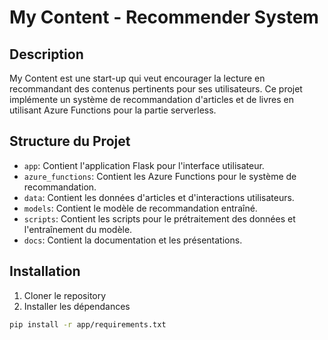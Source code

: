# My Content - Recommender System

## Description

My Content est une start-up qui veut encourager la lecture en recommandant des contenus pertinents pour ses utilisateurs. Ce projet implémente un système de recommandation d'articles et de livres en utilisant Azure Functions pour la partie serverless.

## Structure du Projet

- `app`: Contient l'application Flask pour l'interface utilisateur.
- `azure_functions`: Contient les Azure Functions pour le système de recommandation.
- `data`: Contient les données d'articles et d'interactions utilisateurs.
- `models`: Contient le modèle de recommandation entraîné.
- `scripts`: Contient les scripts pour le prétraitement des données et l'entraînement du modèle.
- `docs`: Contient la documentation et les présentations.

## Installation

1. Cloner le repository
2. Installer les dépendances

```bash
pip install -r app/requirements.txt
